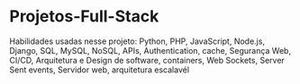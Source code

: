 # Projetos-Full-Stack
Habilidades usadas nesse projeto: Python, PHP, JavaScript, Node.js, Django, SQL, MySQL, NoSQL, APIs, Authentication, cache, Segurança Web, CI/CD, Arquitetura e Design de software, containers, Web Sockets, Server Sent events, Servidor web, arquitetura escalavél
